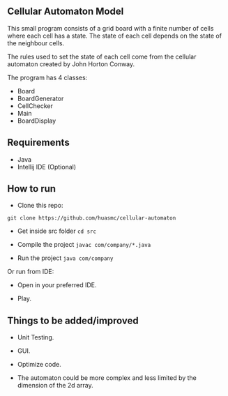 ## Cellular Automaton Model

This small program consists of a grid board with a finite number of cells where each cell has a state. The state of each cell depends on the state of the neighbour cells.

The rules used to set the state of each cell come from the cellular automaton created by John Horton Conway.

The program has 4 classes:

- Board
- BoardGenerator
- CellChecker
- Main
- BoardDisplay

## Requirements

- Java
- Intellij IDE (Optional)

## How to run

- Clone this repo:

```
git clone https://github.com/huasmc/cellular-automaton
```

- Get inside src folder `cd src`

- Compile the project `javac com/company/*.java`

- Run the project `java com/company`

Or run from IDE: 

- Open in your preferred IDE.

- Play.


## Things to be added/improved

- Unit Testing.

- GUI.

- Optimize code.

- The automaton could be more complex and less limited by the dimension of the 2d array.
